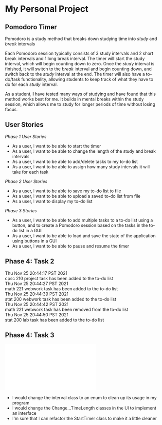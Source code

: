 # My Personal Project

## Pomodoro Timer

Pomodoro is a study method that breaks down studying time into *study* and *break* intervals

Each Pomodoro session
typically consists of 3 study intervals and 2 short break intervals and 1 long break interval. The timer will start the 
study interval, which will begin counting down to zero. Once the *study* interval is finished, it will switch to the 
*break* interval and begin counting down, and switch back to the *study* interval at the end. The timer will also have 
a to-do/task functionality, allowing students to keep track of what they have to do for each *study* interval. 

As a student, I have tested many ways of studying and have found that this method works best for me. It
builds in mental breaks within the study session, which allows me to study for longer periods of time without losing 
focus. 

## User Stories

*Phase 1 User Stories*
- As a user, I want to be able to start the timer
- As a user, I want to be able to change the length of the study and break intervals
- As a user, I want to be able to add/delete tasks to my to-do list
- As a user, I want to be able to assign how many study intervals it will take for each task

*Phase 2 User Stories*
- As a user, I want to be able to save my to-do list to file
- As a user, I want to be able to upload a saved to-do list from file
- As a user, I want to display my to-do list

*Phase 3 Stories*
- As a user, I want to be able to add multiple tasks to a to-do list using a button, and to create a Pomodoro session
  based on the tasks in the to-do list in a GUI
- As a user, I want to be able to load and save the state of the application using buttons in a GUI
- As a user, I want to be able to pause and resume the timer


## Phase 4: Task 2

Thu Nov 25 20:44:17 PST 2021  
cpsc 210 project task has been added to the to-do list  
Thu Nov 25 20:44:27 PST 2021  
math 221 webwork task has been added to the to-do list  
Thu Nov 25 20:44:39 PST 2021  
stat 200 webwork task has been added to the to-do list  
Thu Nov 25 20:44:42 PST 2021  
math 221 webwork task has been removed from the to-do list  
Thu Nov 25 20:44:50 PST 2021  
stat 200 lab task has been added to the to-do list

## Phase 4: Task 3

![UML Diagram](UML%20Diagram.pdf)
- I would change the interval class to an enum to clean up its usage in my program
- I would change the Change...TimeLength classes in the UI to implement an interface
- I'm sure that I can refactor the StartTimer class to make it a little cleaner
